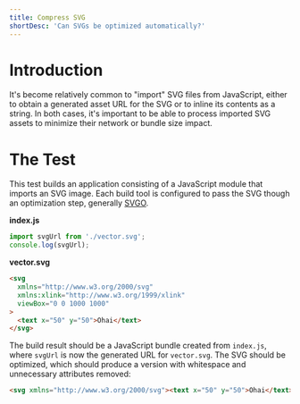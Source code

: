 ```yaml
---
title: Compress SVG
shortDesc: 'Can SVGs be optimized automatically?'
---
```


# Introduction

It's become relatively common to "import" SVG files from JavaScript, either to obtain a generated asset URL for the SVG or to inline its contents as a string. In both cases, it's important to be able to process imported SVG assets to minimize their network or bundle size impact.

# The Test

This test builds an application consisting of a JavaScript module that imports an SVG image. Each build tool is configured to pass the SVG though an optimization step, generally [SVGO].

**index.js**

```js
import svgUrl from './vector.svg';
console.log(svgUrl);
```

**vector.svg**

```html
<svg
  xmlns="http://www.w3.org/2000/svg"
  xmlns:xlink="http://www.w3.org/1999/xlink"
  viewBox="0 0 1000 1000"
>
  <text x="50" y="50">Ohai</text>
</svg>
```

The build result should be a JavaScript bundle created from `index.js`, where `svgUrl` is now the generated URL for `vector.svg`. The SVG should be optimized, which should produce a version with whitespace and unnecessary attributes removed:

```html
<svg xmlns="http://www.w3.org/2000/svg"><text x="50" y="50">Ohai</text></svg>
```

[svgo]: https://github.com/svg/svgo
